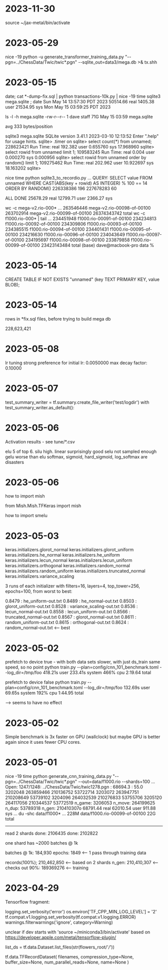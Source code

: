 
2023-11-30
==========
source ~/jax-metal/bin/activate

2023-05-29
==========
nice -19 python -u generate_transformer_training_data.py  "--pgn=../ChessData/Twic/twic*.pgn"  --sqlite_out=data3/mega.db >& tx.shh

2023-05-15
==========

date; cat *-dump-fix.sql | python transactions-10k.py | nice -19 time sqlite3 mega.sqlite ; date
Sun May 14 13:57:30 PDT 2023
    50514.66 real      1405.38 user     21534.95 sys
Mon May 15 03:59:25 PDT 2023

ls -l -h mega.sqlite
-rw-r--r--  1 dave  staff    71G May 15 03:59 mega.sqlite

avg 333 bytes/position

sqlite3 mega.sqlite
SQLite version 3.41.1 2023-03-10 12:13:52
Enter ".help" for usage hints.
sqlite> .timer on
sqlite> select count(*) from unnamed;
228623421
Run Time: real 192.382 user 0.655760 sys 17.968960
sqlite> select rowid from unnamed limit 1;
109583245
Run Time: real 0.004 user 0.000270 sys 0.000956
sqlite> select rowid from unnamed order by random() limit 1;
109275462
Run Time: real 202.962 user 10.922697 sys 18.163202
sqlite>


nice time python sqlite3_to_recordio.py
...
QUERY:  SELECT value FROM unnamed WHERE CAST(ABS(key + rowid) AS INTEGER) % 100 == 14 ORDER BY RANDOM()
226338386 196
227678283 60

ALL DONE
    25678.29 real     12799.71 user      2366.27 sys

wc -c mega-v2.rio-000*
...
 263546446 mega-v2.rio-00098-of-00100
 263702914 mega-v2.rio-00099-of-00100
 26374343742 total
wc -c f1000.rio-000* | tail
...
 234451948 f1000.rio-00091-of-00100
 234234813 f1000.rio-00092-of-00100
 234309806 f1000.rio-00093-of-00100
 234385515 f1000.rio-00094-of-00100
 234401431 f1000.rio-00095-of-00100
 234216630 f1000.rio-00096-of-00100
 234043649 f1000.rio-00097-of-00100
 234195697 f1000.rio-00098-of-00100
 233879858 f1000.rio-00099-of-00100
 23423143484 total
(base) dave@macbook-pro data %

2023-05-14
==========


CREATE TABLE IF NOT EXISTS "unnamed" (key TEXT PRIMARY KEY, value BLOB);

2023-05-14
==========

rows in *fix.sql files, before trying to build mega db

228,623,421

2023-05-08
==========

lr tuning
strong preference for
initial lr:       0.0050000
max decay factor: 0.10000

2023-05-07
==========

test_summary_writer = tf.summary.create_file_writer('test/logdir')
with test_summary_writer.as_default():


2023-05-06
==========

Activation results - see tune/*.csv

elu 5 of top 6.
silu high.
linear surprisingly good
selu not sampled enough
gelu worse than elu
softmax, sigmoid, hard_sigmoid, log_softmax are disasters

2023-05-06
==========

how to import mish

from Mish.Mish.TFKeras import mish

how to import smelu



2023-05-03
==========

keras.initializers.glorot_normal
keras.initializers.glorot_uniform
keras.initializers.he_normal
keras.initializers.he_uniform
keras.initializers.lecun_normal
keras.initializers.lecun_uniform
keras.initializers.orthogonal
keras.initializers.random_normal
keras.initializers.random_uniform
keras.initializers.truncated_normal
keras.initializers.variance_scaling

3 runs of each initializer with filters=16, layers=4, top_tower=256, epochs=100,
from worst to best:

0.8479 : he_uniform-out.txt
0.8489 : he_normal-out.txt
0.8503 : glorot_uniform-out.txt
0.8528 : variance_scaling-out.txt
0.8536 : lecun_normal-out.txt
0.8558 : lecun_uniform-out.txt
0.8566 : truncated_normal-out.txt
0.8567 : glorot_normal-out.txt
0.8611 : random_uniform-out.txt
0.8615 : orthogonal-out.txt
0.8624 : random_normal-out.txt		<-- best

2023-05-02
==========



prefetch to device true - with both data sets slower, with just ds_train same speed, so no point
python train.py --plan=config/cnn_101_benchmark.toml --log_dir=/tmp/foo  418.21s user 233.41s system 466% cpu 2:19.64 total

prefetch to device false
python train.py --plan=config/cnn_101_benchmark.toml --log_dir=/tmp/foo  132.69s user 69.65s system 192% cpu 1:44.95 total



--> seems to have no effect


2023-05-02
==========

Simple benchmark is 3x faster on GPU (wallclock)
but maybe GPU is better again since it uses fewer CPU cores.

2023-05-01
==========

nice -19 time python generate_cnn_training_data.py "--pgn=../ChessData/Twic/twic*.pgn" --out=data/f1000.rio --shards=100
...
Open: 1247/1248: ../ChessData/Twic/twic1278.pgn : 68694.3 : 55.0
3202048 263859466 210136752 53722714
3203072 263947751 210208649 53739102
3204096 264032539 210276833 53755706
3205120 264117056 210344537 53772519
n_game:  3206053
n_move:  264199625
n_dup:  53789318
n_gen:  210410307o
    68791.44 real     62010.54 user       911.88 sys
...
du -shc data/f1000*
...
228M	data/f1000.rio-00099-of-00100
 22G	total

-----
read 2 shards
done:  2106435
done:  2102822

one shard has ~2000 batches @ 1k

batches @ 1k: 184,930
epochs: 1849 <-- 1 pass through training data



records(100%); 210,462,850  <-- based on 2 shards
n_gen:         210,410,307  <-- checks out
90%:           189369276    <-- training


2023-04-29
==========
Tensorflow fragment:

logging.set_verbosity('error')
os.environ['TF_CPP_MIN_LOG_LEVEL'] = '2'
tf.compat.v1.logging.set_verbosity(tf.compat.v1.logging.ERROR)
warnings.filterwarnings('ignore', category=Warning)

unclear if dev starts with 'source ~/miniconda3/bin/activate' based on
https://developer.apple.com/metal/tensorflow-plugin/

list_ds = tf.data.Dataset.list_files(str(flowers_root/'*/*'))

tf.data.TFRecordDataset(
    filenames,
    compression_type=None,
    buffer_size=None,
    num_parallel_reads=None,
    name=None
)
